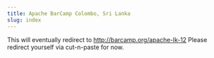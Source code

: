 ```yaml
---
title: Apache BarCamp Colombo, Sri Lanka
slug: index
---
```


<!-- TODO Generate a .htaccess redirect instead -->
<!--meta http-equiv="refresh" content="0; url=http://barcamp.org/apache-lk-12"-->

This will eventually redirect to http://barcamp.org/apache-lk-12  Please redirect yourself
via cut-n-paste for now.
